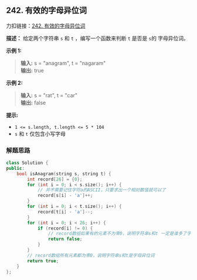 ## 242. 有效的字母异位词
力扣链接：[242. 有效的字母异位词](https://leetcode.cn/problems/valid-anagram/description/)

**描述：**
给定两个字符串 ``s`` 和 ``t`` ，编写一个函数来判断 ``t`` 是否是 ``s``的 字母异位词。

**示例 1:**  
> **输入:** s = "anagram", t = "nagaram"  
> **输出:** true  

**示例 2:**  
> **输入:** s = "rat", t = "car"  
> **输出:** false  
 

**提示:**  
- ``1 <= s.length, t.length <= 5 * 104``  
- ``s`` 和 ``t`` 仅包含小写字母  

### 解题思路

```cpp
class Solution {
public:
    bool isAnagram(string s, string t) {
        int record[26] = {0};
        for (int i = 0; i < s.size(); i++) {
            // 并不需要记住字符a的ASCII，只要求出一个相对数值就可以了
            record[s[i] - 'a']++;
        }
        for (int i = 0; i < t.size(); i++) {
            record[t[i] - 'a']--;
        }
        for (int i = 0; i < 26; i++) {
            if (record[i] != 0) {
                // record数组如果有的元素不为零0，说明字符串s和t 一定是谁多了字符或者谁少了字符。
                return false;
            }
        }
        // record数组所有元素都为零0，说明字符串s和t是字母异位词
        return true;
    }
};
```